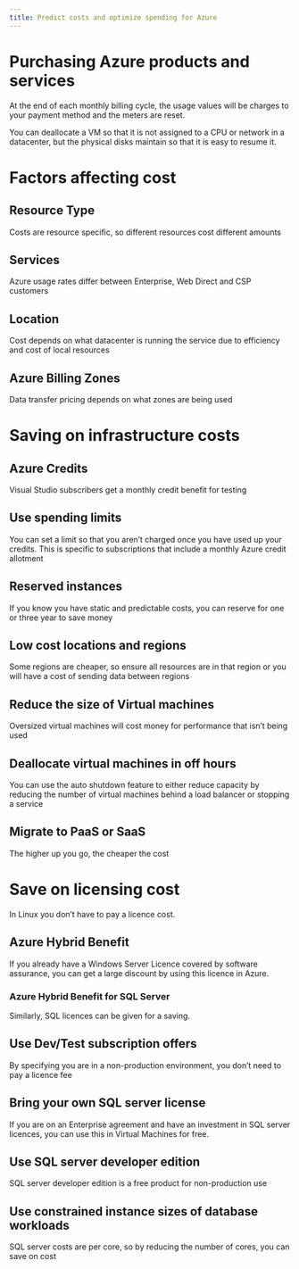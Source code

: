 ```yaml
---
title: Predict costs and optimize spending for Azure
---
```


# Purchasing Azure products and services

At the end of each monthly billing cycle, the usage values will be
charges to your payment method and the meters are reset.

You can deallocate a VM so that it is not assigned to a CPU or network
in a datacenter, but the physical disks maintain so that it is easy to
resume it.

# Factors affecting cost

## Resource Type

Costs are resource specific, so different resources cost different
amounts

## Services

Azure usage rates differ between Enterprise, Web Direct and CSP
customers

## Location

Cost depends on what datacenter is running the service due to efficiency
and cost of local resources

## Azure Billing Zones

Data transfer pricing depends on what zones are being used

# Saving on infrastructure costs

## Azure Credits

Visual Studio subscribers get a monthly credit benefit for testing

## Use spending limits

You can set a limit so that you aren’t charged once you have used up
your credits. This is specific to subscriptions that include a monthly
Azure credit allotment

## Reserved instances

If you know you have static and predictable costs, you can reserve for
one or three year to save money

## Low cost locations and regions

Some regions are cheaper, so ensure all resources are in that region or you
will have a cost of sending data between regions

## Reduce the size of Virtual machines

Oversized virtual machines will cost money for performance that isn’t
being used

## Deallocate virtual machines in off hours

You can use the auto shutdown feature to either reduce capacity by
reducing the number of virtual machines behind a load balancer or stopping a
service

## Migrate to PaaS or SaaS

The higher up you go, the cheaper the cost

# Save on licensing cost

In Linux you don’t have to pay a licence cost.

## Azure Hybrid Benefit

If you already have a Windows Server Licence covered by software
assurance, you can get a large discount by using this licence in Azure.

### Azure Hybrid Benefit for SQL Server

Similarly, SQL licences can be given for a saving.

## Use Dev/Test subscription offers

By specifying you are in a non-production environment, you don’t need to
pay a licence fee

## Bring your own SQL server license

If you are on an Enterprise agreement and have an investment in SQL
server licences, you can use this in Virtual Machines for free.

## Use SQL server developer edition

SQL server developer edition is a free product for non-production use

## Use constrained instance sizes of database workloads

SQL server costs are per core, so by reducing the number of cores, you
can save on cost
